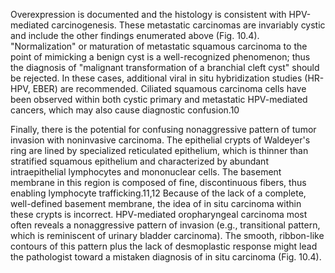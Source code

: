 Overexpression is documented and the histology is consistent with HPV-mediated carcinogenesis. These metastatic carcinomas are invariably cystic and include the other findings enumerated above (Fig. 10.4). "Normalization" or maturation of metastatic squamous carcinoma to the point of mimicking a benign cyst is a well-recognized phenomenon; thus the diagnosis of "malignant transformation of a branchial cleft cyst" should be rejected. In these cases, additional viral in situ hybridization studies (HR-HPV, EBER) are recommended. Ciliated squamous carcinoma cells have been observed within both cystic primary and metastatic HPV-mediated cancers, which may also cause diagnostic confusion.10

Finally, there is the potential for confusing nonaggressive pattern of tumor invasion with noninvasive carcinoma. The epithelial crypts of Waldeyer's ring are lined by specialized reticulated epithelium, which is thinner than stratified squamous epithelium and characterized by abundant intraepithelial lymphocytes and mononuclear cells. The basement membrane in this region is composed of fine, discontinuous fibers, thus enabling lymphocyte trafficking.11,12 Because of the lack of a complete, well-defined basement membrane, the idea of in situ carcinoma within these crypts is incorrect. HPV-mediated oropharyngeal carcinoma most often reveals a nonaggressive pattern of invasion (e.g., transitional pattern, which is reminiscent of urinary bladder carcinoma). The smooth, ribbon-like contours of this pattern plus the lack of desmoplastic response might lead the pathologist toward a mistaken diagnosis of in situ carcinoma (Fig. 10.4).